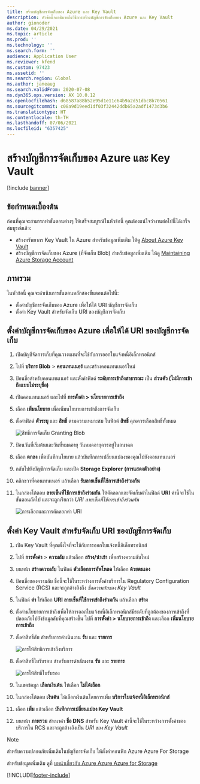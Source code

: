 ```yaml
---
title: สร้างบัญชีการจัดเก็บของ Azure และ Key Vault
description: หัวข้อนี้จะอธิบายถึงวิธีการสร้างบัญชีการจัดเก็บของ Azure และ Key Vault
author: gionoder
ms.date: 04/29/2021
ms.topic: article
ms.prod: ''
ms.technology: ''
ms.search.form: ''
audience: Application User
ms.reviewer: kfend
ms.custom: 97423
ms.assetid: ''
ms.search.region: Global
ms.author: janeaug
ms.search.validFrom: 2020-07-08
ms.dyn365.ops.version: AX 10.0.12
ms.openlocfilehash: d68587a88b52e95d1e11c64b9a2d51dbc8b70561
ms.sourcegitcommit: c08a9d19eed1df03f32442ddb65a2adf1473d3b6
ms.translationtype: HT
ms.contentlocale: th-TH
ms.lasthandoff: 07/06/2021
ms.locfileid: "6357425"
---
```

# <a name="create-an-azure-storage-account-and-a-key-vault"></a>สร้างบัญชีการจัดเก็บของ Azure และ Key Vault

[!include [banner](../includes/banner.md)]

## <a name="prerequisites"></a>ข้อกำหนดเบื้องต้น

ก่อนที่คุณจะสามารถทำขั้นตอนต่างๆ ให้เสร็จสมบูรณ์ในหัวข้อนี้ คุณต้องแน่ใจว่างานต่อไปนี้ได้เสร็จสมบูรณ์แล้ว:

- สร้างทรัพยากร Key Vault ใน Azure สำหรับข้อมูลเพิ่มเติม ให้ดู [About Azure Key Vault](/azure/key-vault/general/overview)
- สร้างบัญชีการจัดเก็บของ Azure (ที่จัดเก็บ Blob) สำหรับข้อมูลเพิ่มเติม ให้ดู [Maintaining Azure Storage Account](/azure/storage/blobs/)

## <a name="overview"></a>ภาพรวม

ในหัวข้อนี้ คุณจะดำเนินการขั้นตอนหลักสองขั้นตอนต่อไปนี้:

- ตั้งค่าบัญชีการจัดเก็บของ Azure เพื่อให้ได้ URI บัญชีการจัดเก็บ
- ตั้งค่า Key Vault สำหรับจัดเก็บ URI ของบัญชีการจัดเก็บ

## <a name="set-up-the-azure-storage-account-to-get-the-storage-account-uri"></a>ตั้งค่าบัญชีการจัดเก็บของ Azure เพื่อให้ได้ URI ของบัญชีการจัดเก็บ

1. เปิดบัญชีจัดการเก็บที่คุณวางแผนที่จะใช้กับการออกใบแจ้งหนี้อิเล็กทรอนิกส์
2. ไปที่ **บริการ Blob** \> **คอนเทนเนอร์** และสร้างคอนเทนเนอร์ใหม่
3. ป้อนชื่อสำหรับคอนเทนเนอร์ และตั้งค่าฟิลด์ **ระดับการเข้าถึงสาธารณะ** เป็น **ส่วนตัว (ไม่มีการเข้าถึงแบบไม่ระบุชื่อ)**
4. เปิดคอนเทนเนอร์ และไปที่ **การตั้งค่า \> นโยบายการเข้าถึง**
5. เลือก **เพิ่มนโยบาย** เพื่อเพิ่มนโยบายการเข้าถึงการจัดเก็บ
6. ตั้งค่าฟิลด์ **ตัวระบุ** และ **สิทธิ์** ตามความเหมาะสม ในฟิลด์ **สิทธิ์** คุณควรเลือกสิทธิ์ทั้งหมด

    ![สิทธิ์การจัดเก็บ Granting Blob](media/e-Invoicing-services-create-azure-resources-grant-blob-permissions.png)

7. ป้อนวันที่เริ่มต้นและวันที่หมดอายุ วันหมดอายุควรอยู่ในอนาคต
8. เลือก **ตกลง** เพื่อบันทึกนโยบาย แล้วบันทึกการเปลี่ยนแปลงของคุณไปยังคอนเทนเนอร์
9. กลับไปยังบัญชีการจัดเก็บ และเปิด **Storage Explorer (การแสดงตัวอย่าง)**
10. คลิกขวาที่คอนเทนเนอร์ แล้วเลือก **รับลายเซ็นที่ใช้การเข้าถึงร่วมกัน**
11. ในกล่องโต้ตอบ **ลายเซ็นที่ใช้การเข้าถึงร่วมกัน** ให้คัดลอกและจัดเก็บค่าในฟิลด์ **URI** ค่านี้จะใช้ในขั้นตอนถัดไป และจะถูกเรียกว่า *URI ลายเซ็นที่ใช้การเข้าถึงร่วมกัน*

    ![การเลือกและการคัดลอกค่า URI](media/e-Invoicing-services-create-azure-resources-select-and-copy-uri.png)

## <a name="set-up-the-key-vault-to-store-the-storage-account-uri"></a>ตั้งค่า Key Vault สำหรับจัดเก็บ URI ของบัญชีการจัดเก็บ

1. เปิด Key Vault ที่คุณตั้งใจที่จะใช้กับการออกใบแจ้งหนี้อิเล็กทรอนิกส์
2. ไปที่ **การตั้งค่า** \> **ความลับ** แล้วเลือก **สร้าง/นำเข้า** เพื่อสร้างความลับใหม่
3. บนหน้า **สร้างความลับ** ในฟิลด์ **ตัวเลือกการอัพโหลด** ให้เลือก **ด้วยตนเอง**
4. ป้อนชื่อของความลับ ชื่อนี้จะใช้ในระหว่างการตั้งค่าบริการใน Regulatory Configuration Service (RCS) และจะถูกอ้างอิงถึง *ชื่อความลับของ Key Vault*
5. ในฟิลด์ **ค่า** ให้เลือก **URI ลายเซ็นที่ใช้การเข้าถึงร่วมกัน** แล้วเลือก **สร้าง**
6. ตั้งค่านโยบายการเข้าถึงเพื่อให้การออกใบแจ้งหนี้อิเล็กทรอนิกส์มีระดับที่ถูกต้องของการเข้าถึงที่ปลอดภัยไปยังข้อมูลลับที่คุณสร้างขึ้น ไปที่ **การตั้งค่า \> นโยบายการเข้าถึง** และเลือก **เพิ่มนโยบายการเข้าถึง**
7. ตั้งค่าสิทธิ์ลับ สำหรับการดำเนินงาน **รับ** และ **รายการ**

    ![การให้สิทธิการเข้าถึงบริการ](media/e-Invoicing-services-create-azure-resources-grant-service-access.png)

8. ตั้งค่าสิทธิ์ใบรับรอบ สำหรับการดำเนินงาน **รับ** และ **รายการ**

    ![การให้สิทธิ์ใบรับรอง](media/e-Invoicing-services-create-azure-resources-grant-certificate-permission.png)

9. ในเขตข้อมูล **เลือกเงินต้น** ให้เลือก **ไม่ได้เลือก**
10. ในกล่องโต้ตอบ **เงินต้น** ให้เลือกเงินต้นโดยการเพิ่ม **บริการใบแจ้งหนี้อิเล็กทรอนิกส์**
11. เลือก **เพิ่ม** แล้วเลือก **บันทึกการเปลี่ยนแปลง Key Vault**
12. บนหน้า **ภาพรวม** สำเนาค่า **ชื่อ DNS** สำหรับ Key Vault ค่านี้จะใช้ในระหว่างการตั้งค่าของบริการใน RCS และจะถูกอ้างอิงเป็น *URI ของ Key Vault*

> [!NOTE]
> สำหรับความปลอดภัยเพิ่มเติมในบัญชีการจัดเก็บ ให้ตั้งค่าคอนฟิก Azure Azure For Storage
> 
> สำหรับข้อมูลเพิ่มเติม ดูที่ [บทนําเกี่ยวกับ Azure Azure Azure for Storage](/azure/security-center/defender-for-storage-introduction)


[!INCLUDE[footer-include](../../includes/footer-banner.md)]
